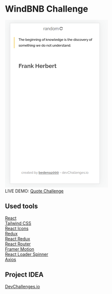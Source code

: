 <h1>WindBNB Challenge</h1>
<img src="./src/assets/quote-website.png" alt="website logo"/>

<br>

<div>LIVE DEMO: <a href="https://quote-challenge.netlify.app/" target="_blank">Quote Challenge</a> </div>

<h2>Used tools</h2>
<a href="https://reactjs.org/">React</a> <br />
<a href="https://tailwindcss.com/">Tailwind CSS</a> <br />
<a href="https://react-icons.github.io/react-icons/">React Icons</a> <br />
<a href="https://redux.js.org/">Redux</a> <br />
<a href="https://react-redux.js.org/">React Redux</a> <br />
<a href="https://reactrouter.com/docs/en/v6">React Router</a> <br />
<a href="https://www.framer.com/motion/">Framer Motion</a> <br />
<a href="https://www.npmjs.com/package/react-loader-spinner">React Loader Spinner</a> <br />
<a href="https://axios-http.com/docs/intro">Axios</a> <br />

<h2>Project IDEA</h2>
<a href="https://devchallenges.io/">DevChallenges.io</a>
